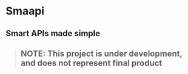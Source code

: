 # Smaapi

## Smart APIs made simple

> ## NOTE: This project is under development, and does not represent final product
